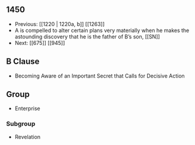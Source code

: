 ## 1450
- Previous: [[1220 | 1220a, b]] [[1263]] 
- A is compelled to alter certain plans very materially when he makes the astounding discovery that he is the father of B’s son, [[SN]]
- Next: [[675]] [[945]] 

## B Clause
- Becoming Aware of an Important Secret that Calls for Decisive Action

## Group
- Enterprise

### Subgroup
- Revelation

